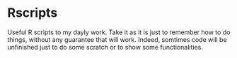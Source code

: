 # Rscripts
Useful R scripts to my dayly work. Take it as it is just to remember how to do things, without any guarantee that will work. Indeed, somtimes code will be unfinished just to do some scratch or to show some functionalities.
